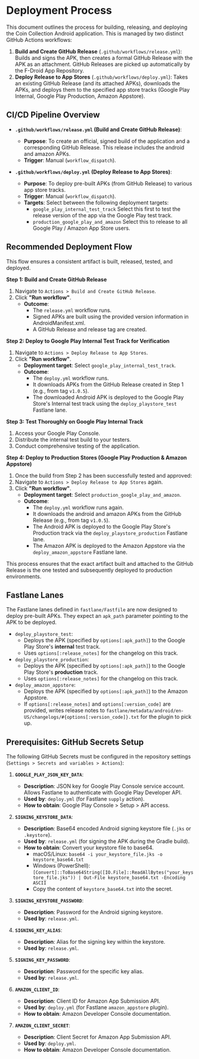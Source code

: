 # Deployment Process

This document outlines the process for building, releasing, and deploying the Coin Collection Android application. This is managed by two distinct GitHub Actions workflows:

1. **Build and Create GitHub Release** (`.github/workflows/release.yml`): Builds and signs the APK, then creates a formal GitHub Release with the APK as an attachment. GitHub Releases are picked up automatically by the F-Droid App Repository.
2. **Deploy Release to App Stores** (`.github/workflows/deploy.yml`): Takes an existing GitHub Release (and its attached APKs), downloads the APKs, and deploys them to the specified app store tracks (Google Play Internal, Google Play Production, Amazon Appstore).

## CI/CD Pipeline Overview

- **`.github/workflows/release.yml` (Build and Create GitHub Release)**:
    - **Purpose**: To create an official, signed build of the application and a corresponding GitHub Release. This release includes the android and amazon APKs.
    - **Trigger**: Manual (`workflow_dispatch`).

- **`.github/workflows/deploy.yml` (Deploy Release to App Stores)**:
    - **Purpose**: To deploy pre-built APKs (from GitHub Release) to various app store tracks.
    - **Trigger**: Manual (`workflow_dispatch`).
    - **Targets**: Select between the following deployment targets:
      - `google_play_internal_test_track` Select this first to test the release version of the app via the Google Play test track.
      - `production_google_play_and_amazon` Select this to release to all Google Play / Amazon App Store users.

## Recommended Deployment Flow

This flow ensures a consistent artifact is built, released, tested, and deployed.

**Step 1: Build and Create GitHub Release**

1.  Navigate to `Actions > Build and Create GitHub Release`.
2.  Click **"Run workflow"**.
    - **Outcome**:
        - The `release.yml` workflow runs.
        - Signed APKs are built using the provided version information in AndroidManifest.xml.
        - A GitHub Release and release tag are created.

**Step 2: Deploy to Google Play Internal Test Track for Verification**

1.  Navigate to `Actions > Deploy Release to App Stores`.
2.  Click **"Run workflow"**.
    - **Deployment target**: Select `google_play_internal_test_track`.
    - **Outcome**:
        - The `deploy.yml` workflow runs.
        - It downloads APKs from the GitHub Release created in Step 1 (e.g., from tag `v1.0.5`).
        - The downloaded Android APK is deployed to the Google Play Store's Internal test track using the `deploy_playstore_test` Fastlane lane.

**Step 3: Test Thoroughly on Google Play Internal Track**

1.  Access your Google Play Console.
2.  Distribute the internal test build to your testers.
3.  Conduct comprehensive testing of the application.

**Step 4: Deploy to Production Stores (Google Play Production & Amazon Appstore)**

1.  Once the build from Step 2 has been successfully tested and approved:
2.  Navigate to `Actions > Deploy Release to App Stores` again.
3.  Click **"Run workflow"**.
    - **Deployment target**: Select `production_google_play_and_amazon`.
    - **Outcome**:
        - The `deploy.yml` workflow runs again.
        - It downloads the android and amazon APKs from the GitHub Release (e.g., from tag `v1.0.5`).
        - The Android APK is deployed to the Google Play Store's Production track via the `deploy_playstore_production` Fastlane lane.
        - The Amazon APK is deployed to the Amazon Appstore via the `deploy_amazon_appstore` Fastlane lane.

This process ensures that the exact artifact built and attached to the GitHub Release is the one tested and subsequently deployed to production environments.

## Fastlane Lanes

The Fastlane lanes defined in `fastlane/Fastfile` are now designed to deploy pre-built APKs. They expect an `apk_path` parameter pointing to the APK to be deployed.

- `deploy_playstore_test`:
    - Deploys the APK (specified by `options[:apk_path]`) to the Google Play Store's **internal** test track.
    - Uses `options[:release_notes]` for the changelog on this track.
- `deploy_playstore_production`:
    - Deploys the APK (specified by `options[:apk_path]`) to the Google Play Store's **production** track.
    - Uses `options[:release_notes]` for the changelog on this track.
- `deploy_amazon_appstore`:
    - Deploys the APK (specified by `options[:apk_path]`) to the Amazon Appstore.
    - If `options[:release_notes]` and `options[:version_code]` are provided, writes release notes to `fastlane/metadata/android/en-US/changelogs/#{options[:version_code]}.txt` for the plugin to pick up.

## Prerequisites: GitHub Secrets Setup

The following GitHub Secrets must be configured in the repository settings (`Settings > Secrets and variables > Actions`):

1. **`GOOGLE_PLAY_JSON_KEY_DATA`**:
    - **Description**: JSON key for Google Play Console service account. Allows Fastlane to authenticate with Google Play Developer API.
    - **Used by**: `deploy.yml` (for Fastlane `supply` action).
    - **How to obtain**: Google Play Console > Setup > API access.

2. **`SIGNING_KEYSTORE_DATA`**:
    - **Description**: Base64 encoded Android signing keystore file (`.jks` or `.keystore`).
    - **Used by**: `release.yml` (for signing the APK during the Gradle build).
    - **How to obtain**: Convert your keystore file to base64.
        - macOS/Linux: `base64 -i your_keystore_file.jks -o keystore_base64.txt`
        - Windows (PowerShell): `[Convert]::ToBase64String([IO.File]::ReadAllBytes("your_keystore_file.jks")) | Out-File keystore_base64.txt -Encoding ASCII`
        - Copy the content of `keystore_base64.txt` into the secret.

3. **`SIGNING_KEYSTORE_PASSWORD`**:
    - **Description**: Password for the Android signing keystore.
    - **Used by**: `release.yml`.

4. **`SIGNING_KEY_ALIAS`**:
    - **Description**: Alias for the signing key within the keystore.
    - **Used by**: `release.yml`.

5. **`SIGNING_KEY_PASSWORD`**:
    - **Description**: Password for the specific key alias.
    - **Used by**: `release.yml`.

6. **`AMAZON_CLIENT_ID`**:
    - **Description**: Client ID for Amazon App Submission API.
    - **Used by**: `deploy.yml` (for Fastlane `amazon_appstore` plugin).
    - **How to obtain**: Amazon Developer Console documentation.

7. **`AMAZON_CLIENT_SECRET`**:
    - **Description**: Client Secret for Amazon App Submission API.
    - **Used by**: `deploy.yml`.
    - **How to obtain**: Amazon Developer Console documentation.
